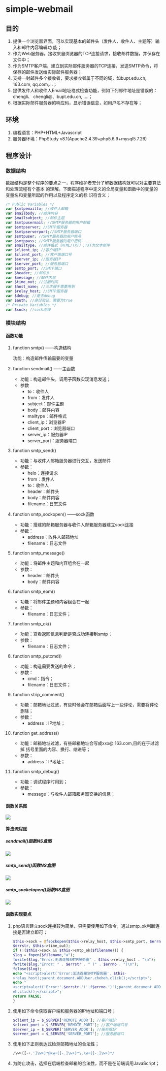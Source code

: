 # simple-webmail

## 目的

1. 提供一个浏览器界面，可以实现基本的邮件头（发件人、收件人、主题等）输入和邮件内容编辑功 能；
2. 作为Web服务器，接收来自浏览器的TCP连接请求，接收邮件数据，并保存在文件中；
3. 作为SMTP客户端，建立到实际邮件服务器的TCP连接，发送SMTP命令，将保存的邮件发送给实际邮件服务器；
4. 支持一封邮件多个接收者，要求接收者属于不同的域，如bupt.edu.cn, 163.com, qq.com,…；
5. 提供发件人和收件人Email地址格式检查功能，例如下列邮件地址是错误的：chengli、 chengli@、bupt.edu.cn, ….；
6. 根据实际邮件服务器的响应码，显示错误信息，如用户名不存在等；

## 环境

1. 编程语言：PHP+HTML+Javascript
2. 服务器环境：PhpStudy v8.1(Apache2.4.39+php5.6.9+mysql5.7.26)

## 程序设计

### 数据结构

数据结构是整个程序的要点之一，程序维护者充分了解数据结构就可以对主要算法和处理流程有个基本 的理解。下面描述程序中定义的全局变量和函数中的变量的变量名和变量所起的作用以及程序定义的标 识符含义；

```php
/* Public Variables */ 
var $smtpemailto; //收件人邮箱 
var $mailbody; //邮件内容 
var $mailsubject; //邮件主题 
var $smtpusermail; //SMTP服务器的用户邮箱 
var $smtpserver; //SMTP服务器 
var $smtpserverport;//SMTP服务器端口 
var $smtpuser; //SMTP服务器的用户帐号 
var $smtppass; //SMTP服务器的用户密码 
var $mailtype; //邮件格式（HTML/TXT）,TXT为文本邮件 
var $client_ip; //客户端IP 
var $client_port; //客户端端口号 
var $server_ip; //服务器IP
var $server_port; //服务器端口 
var $smtp_port; //SMTP端口 
var $header; //邮件头 
var $message; //邮件内容 
var $time_out; //过期时间 
var $host_name; //三次握手需要用到 
var $relay_host; //SMTP服务器 
var $debug; //是否debug 
var $auth; //身份验证，需要为true 
/* Private Variables */ 
var $sock; //sock连接
```

### 模块结构

#### 函数功能

1. function smtp() ——构造结构 

   功能：构造邮件传输需要的变量 

2. function sendmail() ——主函数 

   - 功能：构造邮件头，调用子函数实现消息发送；
   - 参数
     - to：收件人 
     - from：发件人 
     - subject：邮件主题 
     - body：邮件内容 
     - mailtype：邮件格式 
     - client_ip：浏览器IP 
     - client_port：浏览器端口 
     - server_ip：服务器IP 
     - server_port：服务器端口

3. function smtp_send() 

   - 功能：与收件人邮箱服务器进行交互，发送邮件 
   - 参数： 
     - helo：连接请求 
     - from：发件人 
     - to：收件人 
     - header：邮件头 
     - body：邮件内容 
     - filename：日志文件

4. function smtp_sockopen() ——sock函数 

   - 功能：搭建的邮箱服务器与收件人邮箱服务器建立sock连接 
   - 参数： 
     - address：收件人邮箱地址 
     - filename：日志文件

5. function smtp_message() 

   - 功能：将邮件主题和内容组合在一起 
   - 参数： 
     - header：邮件头 
     - body：邮件内容

6. function smtp_eom()

   - 功能：将邮件主题和内容组合在一起 
   - 参数： 
     - filename：日志文件；

7. function smtp_ok() 

   - 功能：查看返回信息判断是否成功连接到smtp； 
   - 参数： 
     - filename：日志文件；

8. function smtp_putcmd() 

   - 功能：构造需要发送的命令； 
   - 参数： 
     - cmd：指令； 
     - filename：日志文件；

9. function strip_comment() 

   - 功能：邮箱地址过滤，有些时候会在邮箱后面写上一些评论，需要将评论删除； 
   - 参数：
     - address：IP地址； 

10. function get_address() 

    - 功能：邮箱地址过滤，有些邮箱地址会写成xxx@ 163.com,目的在于过滤掉 括号里面的内容、换行、缩进等； 
    - 参数： 
      - address：IP地址； 

11. function smtp_debug() 

    - 功能：调试程序时用到； 
    - 参数： 
      - message：与收件人邮箱服务器交换的信息；

#### 函数关系图

![](https://leeyuxun-1258157351.cos.ap-beijing.myqcloud.com/img/20200315191707.png)

#### 算法流程图

##### sendmail()函数NS盒图

![](https://leeyuxun-1258157351.cos.ap-beijing.myqcloud.com/img/20200315191817.png)

##### smtp_send()函数NS盒图

![](https://leeyuxun-1258157351.cos.ap-beijing.myqcloud.com/img/20200315191857.png)

##### smtp_socketopen()函数NS盒图

![](https://leeyuxun-1258157351.cos.ap-beijing.myqcloud.com/img/20200315191938.png)

#### 函数实现要点

1. php语言建立sock连接较为简单，只需要使用如下命令，通过smtp_ok判断连接是否建立即可；

   ```php
   $this->sock = @fsockopen($this->relay_host, $this->smtp_port, $errno,
   $errstr, $this->time_out);
   if (!($this->sock && $this->smtp_ok($filename))) {
   $log = fopen($filename,"a");
   fwrite($log,"Error:无法连接SMTP服务器" . $this->relay_host . "\n");
   fwrite($log,"Error: " . $errstr . " (" . $errno . ")\n");
   fclose($log);
   echo "<script>alert('Error:无法连接SMTP服务器'. $this-
   >relay_host);parent.document.ADDUser.cheheh.click();</script>";
   echo "
   <script>alert('Error:'.$errstr.'('.f$errno.')');parent.document.ADDUser.cheh
   eh.click();</script>";
   return FALSE;
   }
   ```

2. 使用如下命令获取客户端和服务器的IP地址和端口号；

   ```php
   $client_ip = $_SERVER['REMOTE_ADDR']; //客户端IP
   $client_port = $_SERVER['REMOTE_PORT']; //客户端端口号
   $server_ip = $_SERVER['SERVER_ADDR']; //服务器IP
   $server_port = $_SERVER['SERVER_PORT']; //服务器端口
   ```

3. 使用如下正则表达式检测邮箱地址的合法性；

   ```python
   /\w+([-+.']\w+)*@\w+([-.]\w+)*\.\w+([-.]\w+)*/
   ```

4.  为防止攻击，选择在后端检查邮箱的合法性，而不是在前端调用JavaScript；

